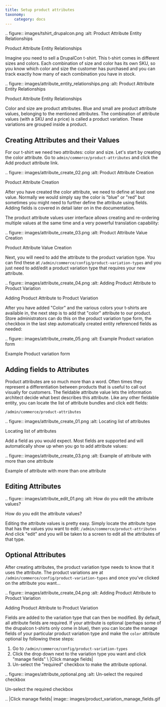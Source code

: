 ```yaml
---
title: Setup product attributes
taxonomy:
    category: docs
---
```



.. figure:: images/tshirt_drupalcon.png
   :alt: Product Attribute Entity Relationships

   Product Attribute Entity Relationships

Imagine you need to sell a DrupalCon t-shirt. This t-shirt comes in
different sizes and colors. Each combination of size and color has its
own SKU, so you know which color and size the customer has purchased and
you can track exactly how many of each combination you have in stock.

.. figure:: images/attribute_entity_relationships.png
   :alt: Product Attribute Entity Relationships

   Product Attribute Entity Relationships

Color and size are product attributes. Blue and small are product
attribute values, belonging to the mentioned attributes. The combination
of attribute values (with a SKU and a price) is called a product
variation. These variations are grouped inside a product.

Creating Attributes and their Values
------------------------------------

For our t-shirt we need two attributes: color and size. Let's start by
creating the color attribute. Go to
``admin/commerce/product-attributes`` and click the Add product attribute link.

.. figure:: images/attribute_create_02.png
   :alt: Product Attribute Creation

   Product Attribute Creation

After you have created the color attribute, we need to define at least
one value. Normally we would simply say the color is "blue" or "red" but
sometimes you might need to further define the attribute using fields.
Adding fields is covered in detail later on in the documentation.

The product attribute values user interface allows creating and
re-ordering multiple values at the same time and a very powerful
translation capability:

.. figure:: images/attribute_create_03.png
   :alt: Product Attribute Value Creation

   Product Attribute Value Creation

Next, you will need to add the attribute to the product variation type.
You can find these at ``/admin/commerce/config/product-variation-types``
and you just need to add/edit a product variation type that requires
your new attribute.

.. figure:: images/attribute_create_04.png
   :alt: Adding Product Attribute to Product Variation

   Adding Product Attribute to Product Variation

After you have added "Color" and the various colors your t-shirts are
available in, the next step is to add that "color" attribute to our
product. Store administrators can do this on the product variation type
form, the checkbox in the last step automatically created entity
referenced fields as needed:

.. figure:: images/attribute_create_05.png
   :alt: Example Product variation form

   Example Product variation form

Adding fields to Attributes
---------------------------

Product attributes are so much more than a word. Often times they
represent a differentiation between products that is useful to call out
visually for customers. The fieldable attribute value lets the
information architect decide what best describes this attribute. Like
any other fieldable entity, you can locate the list of attribute bundles
and click edit fields:

``/admin/commerce/product-attributes``

.. figure:: images/attribute_create_01.png
   :alt: Locating list of attributes

   Locating list of attributes

Add a field as you would expect. Most fields are supported and will
automatically show up when you go to add attribute values:

.. figure:: images/attribute_create_03.png
   :alt: Example of attribute with more than one attribute

   Example of attribute with more than one attribute

Editing Attributes
------------------

.. figure:: images/attribute_edit_01.png
   :alt: How do you edit the attribute values?

   How do you edit the attribute values?

Editing the attribute values is pretty easy. Simply locate the attribute
type that has the values you want to edit:
``/admin/commerce/product-attributes`` And click "edit" and you will be
taken to a screen to edit all the attributes of that type.

Optional Attributes
-------------------

After creating attributes, the product variation type needs to know that
it uses the attribute. The product variations are at
``/admin/commerce/config/product-variation-types`` and once you've
clicked on the attribute you want...

.. figure:: images/attribute_create_04.png
   :alt: Adding Product Attribute to Product Variation

   Adding Product Attribute to Product Variation

Fields are added to the variation type that can then be modified. By
default, all attribute fields are required. If your attribute is
optional (perhaps some of the drupalcon t-shirts only come in blue),
then you can locate the manage fields of your particular product
variation type and make the ``color`` attribute optional by following
these steps:

1. Go to ``/admin/commerce/config/product-variation-types``
2. Click the drop down next to the variation type you want and click
   "manage fields" \ |Click manage fields|
3. Un-select the "required" checkbox to make the attribute optional.

.. figure:: images/attribute_optional.png
   :alt: Un-select the required checkbox

   Un-select the required checkbox

.. |Click manage fields| image:: images/product_variation_manage_fields.gif
